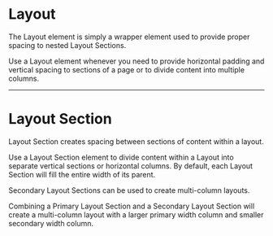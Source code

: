 # Layout

The Layout element is simply a wrapper element used to provide proper spacing to nested Layout Sections.

Use a Layout element whenever you need to provide horizontal padding and vertical spacing to sections of a page or to divide content into multiple columns.

---

# Layout Section

Layout Section creates spacing between sections of content within a layout.

Use a Layout Section element to divide content within a Layout into separate vertical sections or horizontal columns.
By default, each Layout Section will fill the entire width of its parent.

Secondary Layout Sections can be used to create multi-column layouts.

Combining a Primary Layout Section and a Secondary Layout Section will create a multi-column layout with a larger primary width column and smaller secondary width column.
